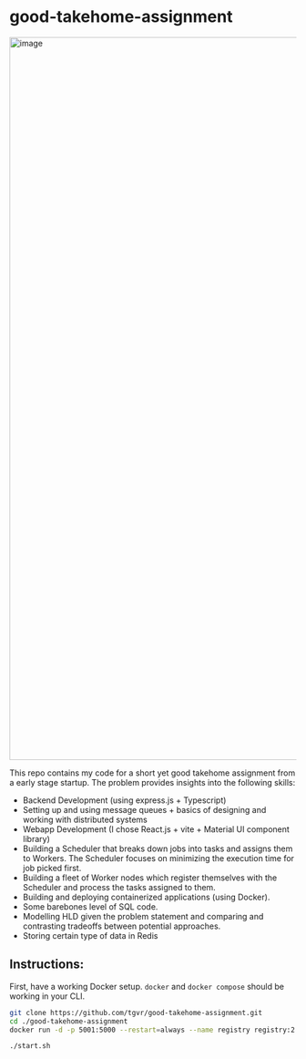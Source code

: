 # good-takehome-assignment

<img width="1269" alt="image" src="https://github.com/tgvr/good-takehome-assignment/assets/18230127/7b231dd2-b1cb-4204-ba85-4f169363c23d">

This repo contains my code for a short yet good takehome assignment from a early stage startup. The problem provides insights into the following skills:

- Backend Development (using express.js + Typescript)
- Setting up and using message queues + basics of designing and working with distributed systems
- Webapp Development (I chose React.js + vite + Material UI component library)
- Building a Scheduler that breaks down jobs into tasks and assigns them to Workers. The Scheduler focuses on minimizing the execution time for job picked first.
- Building a fleet of Worker nodes which register themselves with the Scheduler and process the tasks assigned to them.
- Building and deploying containerized applications (using Docker).
- Some barebones level of SQL code.
- Modelling HLD given the problem statement and comparing and contrasting tradeoffs between potential approaches.
- Storing certain type of data in Redis

## Instructions:

First, have a working Docker setup. `docker` and `docker compose` should be working in your CLI.

```bash
git clone https://github.com/tgvr/good-takehome-assignment.git
cd ./good-takehome-assignment
docker run -d -p 5001:5000 --restart=always --name registry registry:2

./start.sh
```
